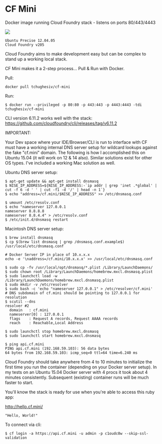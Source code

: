 # CF Mini
Docker image running Cloud Foundry stack - listens on ports 80/443/4443

[![](https://badge.imagelayers.io/tchughesiv/cf-mini.svg)](https://imagelayers.io/?images=tchughesiv/cf-mini:latest 'Get your own badge on imagelayers.io')

    Ubuntu Precise 12.04.05
    Cloud Foundry v205

Cloud Foundry aims to make development easy but can be complex to stand up a working local stack.

CF Mini makes it a 2-step process... Pull & Run with Docker.

Pull:

    docker pull tchughesiv/cf-mini

Run:

    $ docker run --privileged -p 80:80 -p 443:443 -p 4443:4443 -tdi tchughesiv/cf-mini

CLI version 6.11.2 works well with the stack:	<https://github.com/cloudfoundry/cli/releases/tag/v6.11.2>

IMPORTANT:

  Your Dev space where your IDE/Browser/CLI is run to interface with CF must have a working internal DNS server setup for wildcard lookups against the fake "cf.mini" domain.  The following is how I accomplished this on Ubuntu 15.04 (it will work on 12 & 14 also).  Similar solutions exist for other OS types. I've included a working Mac solution as well.

Ubuntu DNS server setup:

    $ apt-get update && apt-get install dnsmasq
    $ NISE_IP_ADDRESS=${NISE_IP_ADDRESS:-`ip addr | grep 'inet .*global' | cut -f 6 -d ' ' | cut -f1 -d '/' | head -n 1`}
    $ echo "address=/cf.mini/$NISE_IP_ADDRESS" >> /etc/dnsmasq.conf

    $ umount /etc/resolv.conf
    $ echo "nameserver 127.0.0.1
    nameserver 8.8.8.8
    nameserver 8.8.4.4" > /etc/resolv.conf
    $ /etc/init.d/dnsmasq restart


Macintosh DNS server setup:

    $ brew install dnsmasq
    $ cp $(brew list dnsmasq | grep /dnsmasq.conf.example$) /usr/local/etc/dnsmasq.conf

    # Docker Server IP in place of 10.x.x.x
    echo -e '\naddress=/cf.mini/10.x.x.x' >> /usr/local/etc/dnsmasq.conf

    $ sudo cp -fv /usr/local/opt/dnsmasq/*.plist /Library/LaunchDaemons/
    $ sudo chown root /Library/LaunchDaemons/homebrew.mxcl.dnsmasq.plist
    $ sudo launchctl load -w /Library/LaunchDaemons/homebrew.mxcl.dnsmasq.plist
    $ sudo mkdir -v /etc/resolver
    $ sudo bash -c 'echo "nameserver 127.0.0.1" > /etc/resolver/cf.mini'
    # DNS subdomain of cf.mini should be pointing to 127.0.0.1 for resolution
    $ scutil --dns
    resolver #2
      domain   : cf.mini
      nameserver[0] : 127.0.0.1
      flags    : Request A records, Request AAAA records
      reach    : Reachable,Local Address

    $ sudo launchctl stop homebrew.mxcl.dnsmasq
    $ sudo launchctl start homebrew.mxcl.dnsmasq

    $ ping api.cf.mini
    PING api.cf.mini (192.168.59.103): 56 data bytes
    64 bytes from 192.168.59.103: icmp_seq=0 ttl=64 time=6.240 ms

Cloud Foundry should take anywhere from 4 to 10 minutes to initialize the first time you run the container (depending on your Docker server setup).  In my tests on an Ubuntu 15.04 Docker server with 4 procs it took about 4 minutes consistently.  Subsequent (existing) container runs will be much faster to start.

  You'll know the stack is ready for use when you're able to access this ruby app:

  <http://hello.cf.mini/>

    "Hello, World!"

To connect via cli:

    $ cf login -a https://api.cf.mini -u admin -p c1oudc0w --skip-ssl-validation
